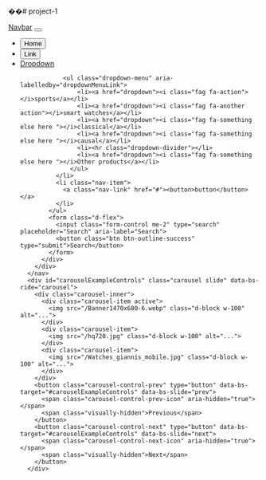 ��#   p r o j e c t - 1 
 
 <!DOCTYPE html>
<html lang="en">
<head>
    <meta charset="UTF-8">
    <meta name="viewport" content="width=device-width, initial-scale=1.0">
    <link href="https://cdn.jsdelivr.net/npm/bootstrap@5.0.2/dist/css/bootstrap.min.css" rel="stylesheet" integrity="sha384-EVSTQN3/azprG1Anm3QDgpJLIm9Nao0Yz1ztcQTwFspd3yD65VohhpuuCOmLASjC" crossorigin="anonymous">
<script src="https://cdn.jsdelivr.net/npm/bootstrap@5.0.2/dist/js/bootstrap.bundle.min.js" integrity="sha384-MrcW6ZMFYlzcLA8Nl+NtUVF0sA7MsXsP1UyJoMp4YLEuNSfAP+JcXn/tWtIaxVXM" crossorigin="anonymous"></script>
    <title>Document</title>
</head>
<body>
    <nav class="navbar navbar-expand-lg navbar-light bg-light">
        <div class="container-fluid">
          <a class="navbar-brand" href="#">Navbar</a>
          <button class="navbar-toggler" type="button" data-bs-toggle="collapse" data-bs-target="#navbarSupportedContent" aria-controls="navbarSupportedContent" aria-expanded="false" aria-label="Toggle navigation">
            <span class="navbar-toggler-icon"></span>
          </button>
          <div class="collapse navbar-collapse" id="navbarSupportedContent">
            <ul class="navbar-nav me-auto mb-2 mb-lg-0">
              <li class="nav-item">
                <a class="nav-link active" aria-current="page" href="#"><button>Home</button></a>
              </li>
              <li class="nav-item">
                <a class="nav-link" href="#"><button>Link</button></a>
              </li>
              <li class="nav-item dropdown">
                <a class="nav-link dropdown-toggle" href="#" id="navbarDropdown" role="button" data-bs-toggle="dropdown" aria-expanded="false">
                  Dropdown
                </a>
                
                <ul class="dropdown-menu" aria-labelledby="dropdownMenuLink">
                    <li><a href="dropdown"><i class="fag fa-action"></i>sports</a></li>
                    <li><a href="dropdown"><i class="fag fa-another action"></i>smart watches</a></li>
                    <li><a href="dropdown"><i class="fag fa-something else here "></i>classical</a></li>
                    <li><a href="dropdown"><i class="fag fa-something else here "></i>causal</a></li>
                    <li><hr class="dropdown-divider"></li>
                    <li><a href="dropdown"><i class="fag fa-something else here "></i>Other products</a></li>
                  </ul>
              </li>
              <li class="nav-item">
                <a class="nav-link" href="#"><button>button</button></a>
              </li>
            </ul>
            <form class="d-flex">
              <input class="form-control me-2" type="search" placeholder="Search" aria-label="Search">
              <button class="btn btn-outline-success" type="submit">Search</button>
            </form>
          </div>
        </div>
      </nav>
      <div id="carouselExampleControls" class="carousel slide" data-bs-ride="carousel">
        <div class="carousel-inner">
          <div class="carousel-item active">
            <img src="/Banner1470x680-6.webp" class="d-block w-100" alt="...">
          </div>
          <div class="carousel-item">
            <img src="/hq720.jpg" class="d-block w-100" alt="...">
          </div>
          <div class="carousel-item">
            <img src="/Watches_giannis_mobile.jpg" class="d-block w-100" alt="...">
          </div>
        </div>
        <button class="carousel-control-prev" type="button" data-bs-target="#carouselExampleControls" data-bs-slide="prev">
          <span class="carousel-control-prev-icon" aria-hidden="true"></span>
          <span class="visually-hidden">Previous</span>
        </button>
        <button class="carousel-control-next" type="button" data-bs-target="#carouselExampleControls" data-bs-slide="next">
          <span class="carousel-control-next-icon" aria-hidden="true"></span>
          <span class="visually-hidden">Next</span>
        </button>
      </div>
      
   
</body>
</html>
